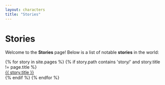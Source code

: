 ```yaml
---
layout: characters
title: "Stories"
---
```


# Stories

Welcome to the **Stories** page! Below is a list of notable **stories** in the world:

<div class="character-list">
{% for story in site.pages %}
    {% if story.path contains 'story/' and story.title != page.title %}
        <div class="character-item">
            <a class="character-link" href="/{{ story.url }}">{{ story.title }}</a>
        </div>
    {% endif %}
{% endfor %}
</div>